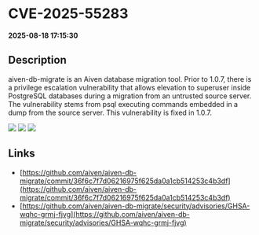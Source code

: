 # CVE-2025-55283

**2025-08-18 17:15:30**

## Description
aiven-db-migrate is an Aiven database migration tool. Prior to 1.0.7, there is a privilege escalation vulnerability that allows elevation to superuser inside PostgreSQL databases during a migration from an untrusted source server. The vulnerability stems from psql executing commands embedded in a dump from the source server. This vulnerability is fixed in 1.0.7.

![](https://img.shields.io/static/v1?label=Score&message=9.1&color=red)
![](https://img.shields.io/static/v1?label=Severity&message=CRITICAL&color=red)
![](https://img.shields.io/static/v1?label=CWE&message=RCE&color=green)

## Links
- [https://github.com/aiven/aiven-db-migrate/commit/36f6c7f7d06216975f625da0a1cb514253c4b3df](https://github.com/aiven/aiven-db-migrate/commit/36f6c7f7d06216975f625da0a1cb514253c4b3df)
- [https://github.com/aiven/aiven-db-migrate/security/advisories/GHSA-wqhc-grmj-fjvg](https://github.com/aiven/aiven-db-migrate/security/advisories/GHSA-wqhc-grmj-fjvg)
